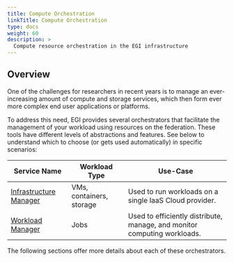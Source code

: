 ```yaml
---
title: Compute Orchestration
linkTitle: Compute Orchestration
type: docs
weight: 60
description: >
  Compute resource orchestration in the EGI infrastructure
---
```


## Overview

One of the challenges for researchers in recent years is to manage an ever-increasing
amount of compute and storage services, which then form ever more complex end user
applications or platforms.

To address this need, EGI provides several orchestrators that facilitate the
management of your workload using resources on the federation. These tools have
different levels of abstractions and features. See below to understand which to
choose (or gets used automatically) in specific scenarios:

| Service Name                                | Workload Type                | Use-Case                                                                                                                               |
| ------------------------------------------- | ---------------------------- | -------------------------------------------------------------------------------------------------------------------------------------- |
| [Infrastructure Manager](im)                | VMs, containers, storage     | Used to run workloads on a single IaaS Cloud provider.                                                                                 |
| [Workload Manager](workload-manager)        | Jobs                         | Used to efficiently distribute, manage, and monitor computing workloads.                                                               |

The following sections offer more details about each of these orchestrators.
